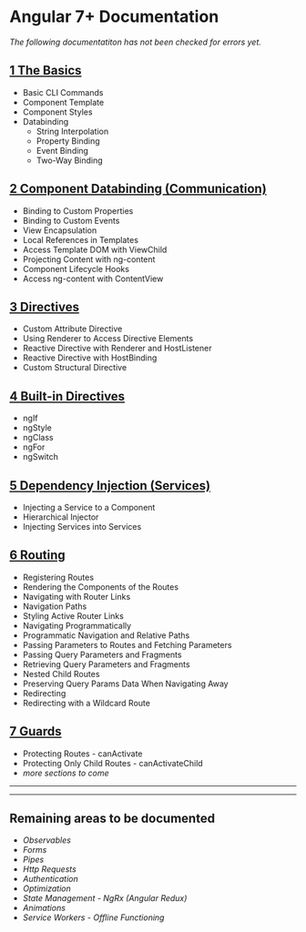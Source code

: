 # Angular 7+ Documentation
_The following documentatiton has not been checked for errors yet._

## [1 The Basics](./01.%20The%20Basics.md)
- Basic CLI Commands
- Component Template
- Component Styles
- Databinding
  - String Interpolation
  - Property Binding
  - Event Binding
  - Two-Way Binding

## [2 Component Databinding (Communication)](./02.%20Component%20Databinding%20(Communication).md)
- Binding to Custom Properties
- Binding to Custom Events
- View Encapsulation
- Local References in Templates
- Access Template DOM with ViewChild
- Projecting Content with ng-content
- Component Lifecycle Hooks
- Access ng-content with ContentView

## [3 Directives](./03.%20Directives.md)
- Custom Attribute Directive
- Using Renderer to Access Directive Elements
- Reactive Directive with Renderer and HostListener
- Reactive Directive with HostBinding
- Custom Structural Directive

## [4 Built-in Directives](./04.%20Built-in%20Directives.md)
- ngIf
- ngStyle
- ngClass
- ngFor
- ngSwitch

## [5 Dependency Injection (Services)](./05.%20Dependency%20Injection%20(Services).md)
- Injecting a Service to a Component
- Hierarchical Injector
- Injecting Services into Services

## [6 Routing](./06.%20Routing.md)
- Registering Routes
- Rendering the Components of the Routes
- Navigating with Router Links
- Navigation Paths
- Styling Active Router Links
- Navigating Programmatically
- Programmatic Navigation and Relative Paths
- Passing Parameters to Routes and Fetching Parameters
- Passing Query Parameters and Fragments
- Retrieving Query Parameters and Fragments
- Nested Child Routes
- Preserving Query Params Data When Navigating Away
- Redirecting
- Redirecting with a Wildcard Route

## [7 Guards](./07.%20Guards.md)
- Protecting Routes - canActivate
- Protecting Only Child Routes - canActivateChild
- _more sections to come_

***
***

## Remaining areas to be documented
- _Observables_
- _Forms_
- _Pipes_
- _Http Requests_
- _Authentication_
- _Optimization_
- _State Management - NgRx (Angular Redux)_
- _Animations_
- _Service Workers - Offline Functioning_

